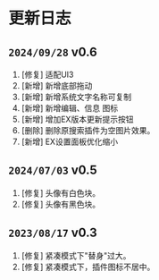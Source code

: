 # 更新日志

## `2024/09/28` v0.6

1. [修复] 适配UI3
2. [新增] 新增底部拖动
3. [新增] 新增系统文字名称可复制
4. [新增] 新增编辑、信息 图标
5. [新增] 增加EX版本更新提示按钮
6. [删除] 删除原搜索插件为空图片效果。
7. [新增] EX设置面板优化缩小


## `2024/07/03` v0.5

1. [修复] 头像有白色块。
2. [修复] 头像有黑色块。

## `2023/08/17` v0.3

1. [修复] 紧凑模式下"替身"过大。
2. [修复] 紧凑模式下，插件图标不居中。

